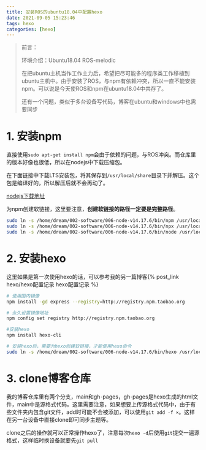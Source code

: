 ```yaml
---
title: 安装ROS的ubuntu18.04中配置hexo
date: 2021-09-05 15:23:46
tags: hexo
categories: [hexo]
---
```


> 前言：
>
> 环境介绍：Ubuntu18.04  ROS-melodic
>
> 在把ubuntu主机当作工作主力后，希望把尽可能多的程序类工作移植到ubuntu主机中。由于安装了ROS，与npm有依赖冲突，所以一直不能安装npm。可以说是今天使ROS和npm在ubuntu18.04中共存了。
>
> 还有一个问题，类似于多台设备写代码，博客在ubuntu和windows中也需要同步




# 1.  安装npm

直接使用`sudo apt-get install npm`会由于依赖的问题，与ROS冲突。而仓库里的版本好像也很低，所以在nodejs中下载压缩包。

在下面链接中下载LTS安装包，将其保存到`/usr/local/share`目录下并解压。这个包是编译好的，所以解压后就不会再动了。

[nodejs下载地址](https://nodejs.org/en/)

为npm创建软链接，这里要注意，**创建软链接的路径一定要是完整路径**。

```bash
sudo ln -s /home/dream/002-software/006-node-v14.17.6/bin/npm /usr/local/bin/npm
sudo ln -s /home/dream/002-software/006-node-v14.17.6/bin/npx /usr/local/bin/npx
sudo ln -s /home/dream/002-software/006-node-v14.17.6/bin/node /usr/local/bin/node 
```

# 2. 安装hexo

这里如果是第一次使用hexo的话，可以参考我的另一篇博客{% post_link hexo/hexo配置记录  hexo配置记录 %}

```bash
# 使用国内镜像
npm install -gd express --registry=http://registry.npm.taobao.org

# 永久设置镜像地址
npm config set registry http://registry.npm.taobao.org

#安装hexo
npm install hexo-cli

# 安装hexo后，需要为hexo创建软链接，才能使用hexo命令
sudo ln -s /home/dream/002-software/006-node-v14.17.6/bin/hexo /usr/local/bin/hexo 

```



# 3. clone博客仓库

我的博客仓库里有两个分支，main和gh-pages，gh-pages是hexo生成的html文件，main中是源格式代码。这里需要注意，如果想要上传源格式代码中，由于有些文件夹内包含git文件，add时可能不会被添加，可以使用`git add -f ×`。这样在另一台设备中直接clone即可同步主题等。



clone之后的操作就可以正常操作hexo了，注意每次`hexo -d`后使用`git`提交一遍源格式，这样临时换设备就要先`git pull`

